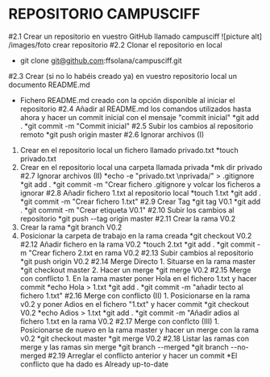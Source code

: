 # REPOSITORIO CAMPUSCIFF
#2.1 Crear un repositorio en vuestro GitHub llamado campusciff
![picture alt] /images/foto crear repositorio
#2.2 Clonar el repositorio en local
   * git clone git@github.com:ffsolana/campusciff.git

#2.3 Crear (si no lo habéis creado ya) en vuestro repositorio local un documento README.md
   * Fichero README.md creado con la opción disponible al iniciar el repositorio
#2.4 Añadir al README.md los comandos utilizados hasta ahora y hacer un commit inicial con el mensaje "commit inicial"
   *git add .
   *git commit -m "Commit inicial"
#2.5 Subir los cambios al repositorio remoto
   *git push origin master
#2.6 Ignorar archivos (I)  
   1. Crear en el repositorio local un fichero llamado privado.txt
      *touch privado.txt
   2. Crear en el repositorio local una carpeta llamada privada
      *mk dir privado
#2.7 Ignorar archivos (II)
      *echo -e "privado.txt \nprivada/" > .gitignore
      *git add .
      *git commit -m "Crear fichero .gitignore y volcar los ficheros a ignorar
#2.8 Añadir fichero 1.txt al repositorio local
      *touch 1.txt
      *git add .
      *git commit -m "Crear fichero 1.txt"
#2.9 Crear Tag
      *git tag V0.1
      *git add .
      *git commit -m "Crear etiqueta V0.1"
#2.10 Subir los cambios al repositorio
      *git push --tag origin master
#2.11 Crear la rama V0.2
  1. Crear la rama
      *git branch V0.2
  2. Posicionar la carpeta de trabajo en la rama creada
      *git checkout V0.2
#2.12 Añadir fichero en la rama V0.2
      *touch 2.txt
      *git add .
      *git commit -m "Crear fichero 2.txt en rama V0.2
#2.13 Subir cambios al repositorio
      *git push origin V0.2
#2.14 Merge Directo
    1. Situarse en la rama master
      *git checkout master
    2. Hacer un merge
      *git merge V0.2
#2.15 Merge con conflicto
    1. En la rama master poner Hola en el fichero 1.txt y hacer commit
      *echo Hola > 1.txt
      *git add .
      *git commit -m "añadir tecto al fichero 1.txt"
#2.16 Merge con conflicto (II)
    1. Posicionarse en la rama v0.2 y poner Adios en el fichero "1.txt" y hacer commit
      *git checkout V0.2
      *echo Adios > 1.txt
      *git add .
      *git commit -m "Añadir adios al fichero 1.txt en la rama V0.2
#2.17 Merge con conflcto (III)
    1. Posicionarse de nuevo en la rama master y hacer un merge con la rama v0.2
      *git checkout master
      *git merge V0.2
#2.18 Listar las ramas con merge y las ramas sin merge
      *git branch --merged
      *git branch --no-merged
#2.19 Arreglar el conflicto anterior y hacer un commit
      *El conflicto que ha dado es Already up-to-date



